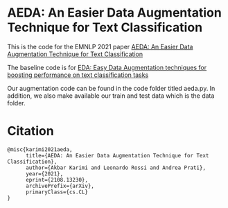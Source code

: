 # AEDA: An Easier Data Augmentation Technique for Text Classification

This is the code for the EMNLP 2021 paper [AEDA: An Easier Data Augmentation Technique for Text Classification](https://arxiv.org/abs/2108.13230)

The baseline code is for [EDA: Easy Data Augmentation techniques for boosting performance on text classification tasks](https://arxiv.org/abs/1901.11196)

Our augmentation code can be found in the code folder titled aeda.py. In addition, we also make available our train and test data which is the data folder.

# Citation
```
@misc{karimi2021aeda,
      title={AEDA: An Easier Data Augmentation Technique for Text Classification},
      author={Akbar Karimi and Leonardo Rossi and Andrea Prati},
      year={2021},
      eprint={2108.13230},
      archivePrefix={arXiv},
      primaryClass={cs.CL}
}

```

